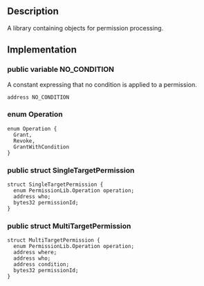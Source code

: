 
## Description

A library containing objects for permission processing.

## Implementation

### public variable NO_CONDITION

A constant expressing that no condition is applied to a permission.

```solidity
address NO_CONDITION 
```

###  enum Operation

```solidity
enum Operation {
  Grant,
  Revoke,
  GrantWithCondition
}
```
### public struct SingleTargetPermission

```solidity
struct SingleTargetPermission {
  enum PermissionLib.Operation operation;
  address who;
  bytes32 permissionId;
}
```
### public struct MultiTargetPermission

```solidity
struct MultiTargetPermission {
  enum PermissionLib.Operation operation;
  address where;
  address who;
  address condition;
  bytes32 permissionId;
}
```
<!--CONTRACT_END-->

